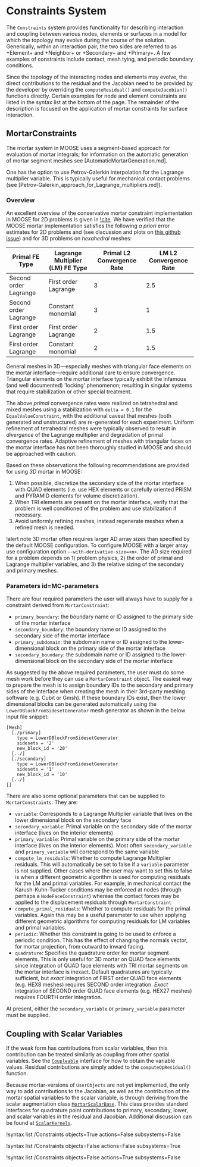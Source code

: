 # Constraints System

The `Constraints` system provides functionality for describing interaction and coupling
between various nodes, elements or surfaces in a model for which the topology may evolve
during the course of the solution. Generically, within an interaction pair, the two sides
are referred to as +Element+ and +Neighbor+ or +Secondary+ and +Primary+. A few examples
of constraints include contact, mesh tying, and periodic boundary conditions.

Since the topology of the interacting nodes and elements may evolve, the direct contributions
to the residual and the Jacobian need to be provided by the developer by overriding the
`computeResidual()` and `computeJacobian()` functions directly. Certain examples for node
and element constraints are listed in the syntax list at the bottom of the page. The remainder
of the description is focused on the application of mortar constraints for surface interaction.

## MortarConstraints

The mortar system in MOOSE uses a segment-based approach for evaluation of mortar integrals; for information on the automatic generation of mortar segment meshes see [AutomaticMortarGeneration.md].

One has the option to use Petrov-Galerkin interpolation for the Lagrange multiplier variable. This is typically useful for mechanical contact problems (see [Petrov-Galerkin_approach_for_Lagrange_multipliers.md]).

### Overview

An excellent overview of the conservative mortar constraint implementation in MOOSE for 2D problems is given in
[!cite](osti_1468630). We have verified that the MOOSE mortar implementation satisfies the following *a priori*
error estimates for 2D problems and (see discussion and plots on
[this github issue](https://github.com/idaholab/moose/issues/13080)) and for 3D problems on *hexahedral* meshes:

| Primal FE Type | Lagrange Multiplier (LM) FE Type | Primal L2 Convergence Rate | LM L2 Convergence Rate |
| --- | --- | --- | --- |
| Second order Lagrange | First order Lagrange | 3 | 2.5 |
| Second order Lagrange | Constant monomial | 3 | 1 |
| First order Lagrange | First order Lagrange | 2 | 1.5 |
| First order Lagrange | Constant monomial | 2 | 1.5 |

General meshes in 3D—especially meshes with triangular face elements on the mortar interface—require additional care to ensure convergence.
Triangular elements on the mortar interface typically exhibit the infamous (and well documented) 'locking' phenomenon; resulting in singular systems that require stabilization or other special treatment.

The above *primal* convergence rates were realized on tetrahedral and mixed meshes using a stabilization with `delta = 0.1` for the `EqualValueConstraint`, with the additional caveat that meshes (both generated and unstructured) are re-generated for each experiment.
Uniform refinement of tetrahedral meshes were typically observed to result in *divergence* of the Lagrange multiplier and degradation of primal convergence rates.
Adaptive refinement of meshes with triangular faces on the mortar interface has not been thoroughly studied in MOOSE and should be approached with caution.

Based on these observations the following recommendations are provided for using *3D* mortar in MOOSE:

1. When possible, discretize the secondary side of the mortar interface with QUAD elements (i.e. use HEX elements or carefully oriented PRISM and PYRAMID elements for volume discretization).
2. When TRI elements are present on the mortar interface, verify that the problem is well conditioned of the problem and use stabilization if necessary.
3. Avoid uniformly refining meshes, instead regenerate meshes when a refined mesh is needed.

!alert note
3D mortar often requires larger AD array sizes than specified by the default MOOSE configuration. To configure MOOSE with a larger array use configuration option `--with-derivative-size=<n>`. The AD size required for a problem depends on 1) problem physics, 2) the order of primal and Lagrange multiplier variables, and 3) the relative sizing of the secondary and primary meshes.

### Parameters id=MC-parameters

There are four
required parameters the user will always have to supply for a constraint derived
from `MortarConstraint`:

- `primary_boundary`: the boundary name or ID assigned to the primary side of the
  mortar interface
- `secondary_boundary`: the boundary name or ID assigned to the secondary side of
  the mortar interface
- `primary_subdomain`: the subdomain name or ID assigned to the lower-dimensional
  block on the primary side of the mortar interface
- `secondary_boundary`: the subdomain name or ID assigned to the lower-dimensional
  block on the secondary side of the mortar interface

As suggested by the above required parameters, the user must do some mesh work
before they can use a `MortarConstraint` object. The easiest way to prepare
the mesh is to assign boundary IDs to the secondary and primary sides of the
interface when creating the mesh in their 3rd-party meshing software (e.g. Cubit
or Gmsh). If these boundary IDs exist, then the lower dimensional blocks can be
generated automatically using the `LowerDBlockFromSidesetGenerator` mesh generator as
shown in the below input file snippet:

```
[Mesh]
  [./primary]
    type = LowerDBlockFromSidesetGenerator
    sidesets = '2'
    new_block_id = '20'
  [../]
  [./secondary]
    type = LowerDBlockFromSidesetGenerator
    sidesets = '1'
    new_block_id = '10'
  [../]
[]
```

There are also some optional parameters that can be supplied to
`MortarConstraints`. They are:

- `variable`: Corresponds to a Lagrange Multiplier variable that lives on the
  lower dimensional block on the secondary face
- `secondary_variable`: Primal variable on the secondary side of the mortar interface
  (lives on the interior elements)
- `primary_variable`: Primal variable on the primary side of the mortar interface
  (lives on the interior elements). Most often `secondary_variable` and
  `primary_variable` will correspond to the same variable
- `compute_lm_residuals`: Whether to compute Lagrange Multiplier residuals. This
  will automatically be set to false if a `variable` parameter is not
  supplied. Other cases where the user may want to set this to false is when a
  different geometric algorithm is used for computing residuals for the LM and
  primal variables. For example, in mechanical contact the Karush-Kuhn-Tucker
  conditions may be enforced at nodes (through perhaps a `NodeFaceConstraint`)
  whereas the contact forces may be applied to the displacement residuals
  through `MortarConstraint`
- `compute_primal_residuals`: Whether to compute residuals for the primal
  variables. Again this may be a useful parameter to use when applying different
  geometric algorithms for computing residuals for LM variables and primal
  variables.
- `periodic`: Whether this constraint is going to be used to enforce a periodic
  condition. This has the effect of changing the normals vector, for mortar
  projection, from outward to inward facing.
- `quadrature`: Specifies the quadrature order for mortar segment elements.
  This is only useful for 3D mortar on QUAD face elements since integration of
  QUAD face elements with TRI mortar segments on the mortar interface is
  inexact. Default quadratures are typically sufficient, but *exact* integration
  of FIRST order QUAD face elements (e.g. HEX8 meshes) requires SECOND order
  integration. *Exact* integration of SECOND order QUAD face elements (e.g.
  HEX27 meshes) requires FOURTH order integration.

At present, either the `secondary_variable` or `primary_variable` parameter must be supplied.

## Coupling with Scalar Variables

If the weak form has contributions from scalar variables, then this contribution can be
treated similarly as coupling from other spatial variables. See the
[`Coupleable`](source/interfaces/Coupleable.md) interface for how to obtain the variable
values. Residual contributions are simply added to the `computeQpResidual()` function.

Because mortar-versions of `UserObjects` are not yet implemented, the only way to add
contributions to the Jacobian, as well as the contribution of the mortar spatial variables
to the scalar variable, is through deriving from the scalar augmentation class
[`MortarScalarBase`](source/constraints/MortarScalarBase.md). This class provides
standard interfaces for quadrature point contributions to primary, secondary, lower, and
scalar variables in the residual and Jacobian. Additional discussion can be found at
[`ScalarKernels`](syntax/ScalarKernels/index.md).

!syntax list /Constraints objects=True actions=False subsystems=False

!syntax list /Constraints objects=False actions=False subsystems=True

!syntax list /Constraints objects=False actions=True subsystems=False
